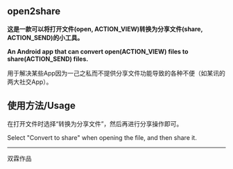 ## open2share

**这是一款可以将打开文件(open, ACTION_VIEW)转换为分享文件(share, ACTION_SEND)的小工具。**

**An Android app that can convert open(ACTION_VIEW) files to share(ACTION_SEND) files.**

用于解决某些App因为一己之私而不提供分享文件功能导致的各种不便（如某讯的两大社交App）。

## 使用方法/Usage

在打开文件时选择“转换为分享文件”，然后再进行分享操作即可。

Select "Convert to share" when opening the file, and then share it.

------

双霖作品